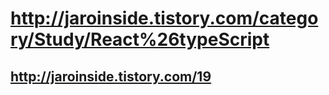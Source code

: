 # http://jaroinside.tistory.com/category/Study/React%26typeScript
## http://jaroinside.tistory.com/19
